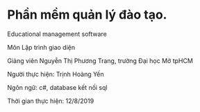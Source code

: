 <h1>Phần mềm quản lý đào tạo.</h1>
Educational management software
<p>Môn Lập trình giao diện</p>
<p>Giảng viên Nguyễn Thị Phương Trang, trường Đại học Mở tpHCM</p>
<p>Người thực hiện: Trịnh Hoàng Yến</p>
<p>Ngôn ngữ: c#, database kết nối sql</p>
<p>Thời gian thực hiện: 12/8/2019</p>
